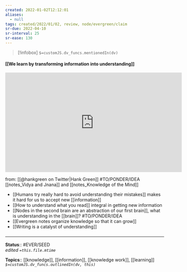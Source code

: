 ```yaml
---
created: 2022-01-02T12:12:01 
aliases:
  - null
tags: created/2022/01/02, review, node/evergreen/claim
sr-due: 2022-04-10
sr-interval: 25
sr-ease: 130
---
```

> [!infobox]
`$=customJS.dv_funcs.mentionedIn(dv)`

#### [[We learn by transforming information into understanding]] 

<iframe width="560" height="315" src="https://www.youtube.com/embed/pYNVownzJjE" title="YouTube video player" frameborder="0" allow="accelerometer; autoplay; clipboard-write; encrypted-media; gyroscope; picture-in-picture" allowfullscreen></iframe>

from: [[@hankgreen on Twitter|Hank Green]]
#TO/PONDER/IDEA [[notes_Vidya and Jnana]] and [[notes_Knowledge of the Mind]] 

- [[Humans try really hard to avoid understanding their mistakes]] makes it hard for us to accept new [[information]]
- [[How to understand what you read]] integral in getting new information
- [[Nodes in the second brain are an abstraction of our first brain]], what is understanding in the [[brain]]? #TO/PONDER/IDEA 
- [[Evergreen notes organize knowledge so that it can grow]]
- [[Writing is a catalyst of understanding]]

### <hr class="footnote"/>

**Status**:: #EVER/SEED  
*edited `=this.file.mtime`*

**Topics**:: [[knowledge]], [[information]], [[knowledge work]], [[learning]]
*`$=customJS.dv_funcs.outlinedIn(dv, this)`*
